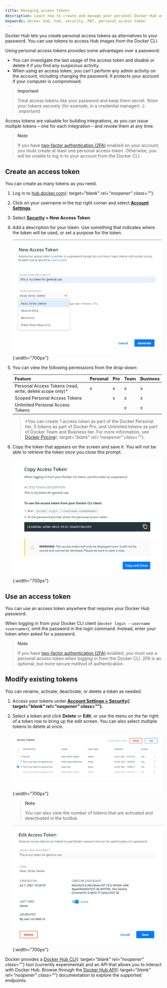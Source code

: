 ```yaml
---
title: Managing access tokens
description: Learn how to create and manage your personal Docker Hub access tokens to securely push and pull images programmatically.
keywords: docker hub, hub, security, PAT, personal access token
---
```


Docker Hub lets you create personal access tokens as alternatives to your password. You can use tokens to access Hub images from the Docker CLI.

Using personal access tokens provides some advantages over a password:
* You can investigate the last usage of the access token and disable or delete it if you find any suspicious activity.
* When using an access token, you can't perform any admin activity on the account, including changing the password. It protects your account if your computer is compromised.

>**Important**
>
> Treat access tokens like your password and keep them secret. Store your
> tokens securely (for example, in a credential manager).
{: .important}

Access tokens are valuable for building integrations, as you can issue
multiple tokens &ndash; one for each integration &ndash; and revoke them at
any time.

   >**Note**
   >
   > If you have [two-factor authentication (2FA)](2fa/index.md) enabled on
   > your account, you must create at least one personal access token. Otherwise,
   > you will be unable to log in to your account from the Docker CLI.


## Create an access token

You can create as many tokens as you need.

1. Log in to [hub.docker.com](https://hub.docker.com){: target="_blank" rel="noopener" class="_"}.

2. Click on your username in the top right corner and select **[Account Settings](https://hub.docker.com/settings/general)**.

3. Select **[Security](https://hub.docker.com/settings/security) > New Access Token**.

4. Add a description for your token. Use something that indicates where
the token will be used, or set a purpose for the token.

      ![PAT Menu](images/hub-create-token.png){:width="700px"}

5. You can view the following permissions from the drop-down:

    | Feature   | Personal | Pro | Team | Business |
    | --------------------- | ---- | ----- | ----- |----- |
    | Personal Access Tokens (read, write, delete scope only)*    |  x |   x  |   x  |   x  |
    | Scoped Personal Access Tokens  |      | x   |   x   |   x  |
    | Unlimited Personal Access Tokens   |      |       |   x   |   x  |

      >*You can create 1 access token as part of the Docker Personal tier, 5 tokens as part of Docker Pro, and Unlimited tokens as part of Docker Team and Business tier.
      For more information, see [Docker Pricing](https://www.docker.com/pricing?utm_source=docker&utm_medium=webreferral&utm_campaign=docs_driven_upgrade){: target="_blank" rel="noopener" class="_"}.

6. Copy the token that appears on the screen and save it. You will not be able to retrieve the token once you close this prompt.

      ![Copy Token](images/hub-copy-token.png){:width="700px"}

## Use an access token

You can use an access token anywhere that requires your Docker Hub
password.

When logging in from your Docker CLI client (`docker login --username <username>`), omit the password in the login command. Instead, enter your token when asked for a password.

> **Note**
>
> If you have [two-factor authentication (2FA)](2fa/index.md) enabled, you must
> use a personal access token when logging in from the Docker CLI. 2FA is an
> optional, but more secure method of authentication.

## Modify existing tokens

You can rename, activate, deactivate, or delete a token as needed.

1. Access your tokens under **[Account Settings > Security](https://hub.docker.com/settings/security){: target="_blank" rel="noopener" class="_"}**.

2. Select a token and click **Delete** or **Edit**, or use the menu on
the far right of a token row to bring up the edit screen. You can also
select multiple tokens to delete at once.

      ![Delete or Edit](images/hub-delete-edit-token.png){:width="700px"}

   > **Note**
   >
   > You can also view the number of tokens that are activated and deactivated in the toolbar.

      ![Modify Token](images/hub-edit-token.png){:width="700px"}

Docker provides a [Docker Hub CLI](https://github.com/docker/hub-tool#readme){: target="_blank" rel="noopener" class="_"} tool (currently experimental) and an API that allows you to interact with Docker Hub. Browse through the [Docker Hub API](/docker-hub/api/latest/){: target="_blank" rel="noopener" class="_"} documentation to explore the supported endpoints.
